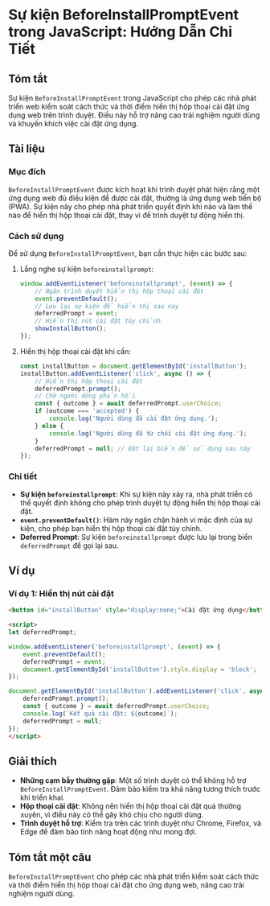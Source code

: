 <!--
Meta Description: # Sự kiện BeforeInstallPromptEvent trong JavaScript: Hướng Dẫn Chi Tiết ## Tóm tắt Sự kiện `BeforeInstallPromptEvent` trong JavaScript cho phép các nh...
Meta Keywords: đặt, cài, hiển, thị, dụng
-->

# Sự kiện BeforeInstallPromptEvent trong JavaScript: Hướng Dẫn Chi Tiết

## Tóm tắt
Sự kiện `BeforeInstallPromptEvent` trong JavaScript cho phép các nhà phát triển web kiểm soát cách thức và thời điểm hiển thị hộp thoại cài đặt ứng dụng web trên trình duyệt. Điều này hỗ trợ nâng cao trải nghiệm người dùng và khuyến khích việc cài đặt ứng dụng.

## Tài liệu

### Mục đích
`BeforeInstallPromptEvent` được kích hoạt khi trình duyệt phát hiện rằng một ứng dụng web đủ điều kiện để được cài đặt, thường là ứng dụng web tiến bộ (PWA). Sự kiện này cho phép nhà phát triển quyết định khi nào và làm thế nào để hiển thị hộp thoại cài đặt, thay vì để trình duyệt tự động hiển thị.

### Cách sử dụng
Để sử dụng `BeforeInstallPromptEvent`, bạn cần thực hiện các bước sau:

1. Lắng nghe sự kiện `beforeinstallprompt`:
   ```javascript
   window.addEventListener('beforeinstallprompt', (event) => {
       // Ngăn trình duyệt hiển thị hộp thoại cài đặt
       event.preventDefault();
       // Lưu lại sự kiện để hiển thị sau này
       deferredPrompt = event;
       // Hiển thị nút cài đặt tùy chỉnh
       showInstallButton();
   });
   ```

2. Hiển thị hộp thoại cài đặt khi cần:
   ```javascript
   const installButton = document.getElementById('installButton');
   installButton.addEventListener('click', async () => {
       // Hiển thị hộp thoại cài đặt
       deferredPrompt.prompt();
       // Chờ người dùng phản hồi
       const { outcome } = await deferredPrompt.userChoice;
       if (outcome === 'accepted') {
           console.log('Người dùng đã cài đặt ứng dụng.');
       } else {
           console.log('Người dùng đã từ chối cài đặt ứng dụng.');
       }
       deferredPrompt = null; // Đặt lại biến để sử dụng sau này
   });
   ```

### Chi tiết
- **Sự kiện `beforeinstallprompt`**: Khi sự kiện này xảy ra, nhà phát triển có thể quyết định không cho phép trình duyệt tự động hiển thị hộp thoại cài đặt.
- **`event.preventDefault()`**: Hàm này ngăn chặn hành vi mặc định của sự kiện, cho phép bạn hiển thị hộp thoại cài đặt tùy chỉnh.
- **Deferred Prompt**: Sự kiện `beforeinstallprompt` được lưu lại trong biến `deferredPrompt` để gọi lại sau.

## Ví dụ

### Ví dụ 1: Hiển thị nút cài đặt
```html
<button id="installButton" style="display:none;">Cài đặt ứng dụng</button>

<script>
let deferredPrompt;

window.addEventListener('beforeinstallprompt', (event) => {
    event.preventDefault();
    deferredPrompt = event;
    document.getElementById('installButton').style.display = 'block';
});

document.getElementById('installButton').addEventListener('click', async () => {
    deferredPrompt.prompt();
    const { outcome } = await deferredPrompt.userChoice;
    console.log(`Kết quả cài đặt: ${outcome}`);
    deferredPrompt = null;
});
</script>
```

## Giải thích
- **Những cạm bẫy thường gặp**: Một số trình duyệt có thể không hỗ trợ `BeforeInstallPromptEvent`. Đảm bảo kiểm tra khả năng tương thích trước khi triển khai.
- **Hộp thoại cài đặt**: Không nên hiển thị hộp thoại cài đặt quá thường xuyên, vì điều này có thể gây khó chịu cho người dùng.
- **Trình duyệt hỗ trợ**: Kiểm tra trên các trình duyệt như Chrome, Firefox, và Edge để đảm bảo tính năng hoạt động như mong đợi.

## Tóm tắt một câu
`BeforeInstallPromptEvent` cho phép các nhà phát triển kiểm soát cách thức và thời điểm hiển thị hộp thoại cài đặt cho ứng dụng web, nâng cao trải nghiệm người dùng.